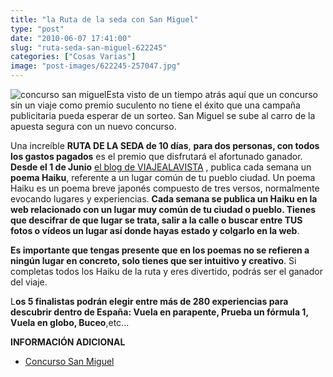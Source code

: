 ```yaml
---
title: "la Ruta de la seda con San Miguel"
type: "post"
date: "2010-06-07 17:41:00"
slug: "ruta-seda-san-miguel-622245"
categories: ["Cosas Varias"]
image: "post-images/622245-257047.jpg"
---
```


![concurso san miguel](post-images/622245-257047.jpg "concurso san miguel")Esta visto de un tiempo atrás aquí que un concurso sin un viaje como premio suculento no tiene el éxito que una campaña publicitaria pueda esperar de un sorteo. San Miguel se sube al carro de la apuesta segura con un nuevo concurso.

Una increíble **RUTA DE LA SEDA de 10 días**, **para dos personas, con todos los gastos pagados** es el premio que disfrutará el afortunado ganador. **Desde el 1 de Junio** [el blog de VIAJEALAVISTA](http://www.viajealavista.com/contest) , publica cada semana un **poema Haiku**, referente a un lugar común de tu pueblo ciudad. Un poema Haiku es un poema breve japonés compuesto de tres versos, normalmente evocando lugares y experiencias. **Cada semana se publica un Haiku en la web relacionado con un lugar muy común de tu ciudad o pueblo. Tienes que descifrar de que lugar se trata, salir a la calle o buscar entre TUS fotos o vídeos un lugar así donde hayas estado y colgarlo en la web**.

**Es importante que tengas presente que en los poemas no se refieren a ningún lugar en concreto, solo tienes que ser intuitivo y creativo**. Si completas todos los Haiku de la ruta y eres divertido, podrás ser el ganador del viaje.

L**os 5 finalistas podrán elegir entre más de 280 experiencias para descubrir dentro de España: Vuela en parapente, Prueba un fórmula 1, Vuela en globo, Buceo**,etc...

**INFORMACIÓN ADICIONAL**

- [Concurso San Miguel](http://www.viajealavista.com/contest)